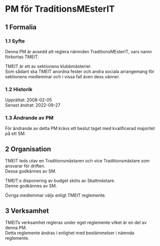 # PM för TraditionsMEsterIT

## 1 Formalia

### 1.1 Syfte

Denna PM är avsedd att reglera nämnden TraditionsMEsterIT, vars namn förkortas TMEIT.

TMEIT är ett av sektionens klubbmästerier.  
Som sådant ska TMEIT anordna fester och andra sociala arrangemang för sektionens medlemmar och i vissa fall även dess vänner.

### 1.2 Historik

Upprättat: 2008-02-05  
Senast ändrat: 2022-09-27

### 1.3 Ändrande av PM

För ändrande av detta PM krävs ett beslut taget med kvalificerad majoritet på ett SM.

## 2 Organisation

TMEIT leds utav en Traditionsmästaren och vice Traditionsmästare som ansvarar för driften.  
Dessa godkännes av SM.

TMEIT:s disponering av budget sköts av Skattmästare.  
Denne godkännes av SM.

Övriga medlemmar väljs enligt TMEIT reglemente.

## 3 Verksamhet

TMEITs verksamhet regleras under eget reglemente vilket är en del av denna PM.  
Detta reglemente ändras i enlighet med bestämmelser i nämnda reglemente.
